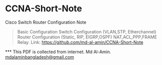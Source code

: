 # CCNA-Short-Note
Cisco Switch Router Configuration Note
> Basic Configuration
> Switch Configuration (VLAN,STP, Etherchannel)
> Router Configuration (Static, RIP, EIGRP,OSPF)
> NAT,ACL,PPP,FRAME Relay.
>Link: https://github.com/md-al-amin/CCNA-Short-Note

*** This PDF is collected from internet.
Md Al-Amin.
mdalaminbangladesh@gmail.com
